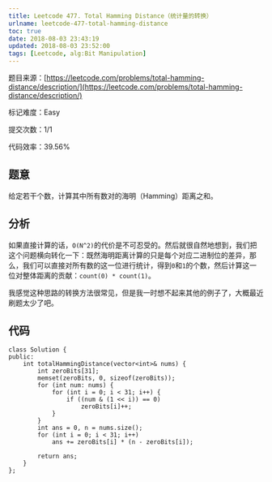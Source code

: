 ```yaml
---
title: Leetcode 477. Total Hamming Distance（统计量的转换）
urlname: leetcode-477-total-hamming-distance
toc: true
date: 2018-08-03 23:43:19
updated: 2018-08-03 23:52:00
tags: [Leetcode, alg:Bit Manipulation]
---
```


题目来源：[https://leetcode.com/problems/total-hamming-distance/description/](https://leetcode.com/problems/total-hamming-distance/description/)

标记难度：Easy

提交次数：1/1

代码效率：39.56%

## 题意

给定若干个数，计算其中所有数对的海明（Hamming）距离之和。

## 分析

如果直接计算的话，`O(N^2)`的代价是不可忍受的。然后就很自然地想到，我们把这个问题横向转化一下：既然海明距离计算的只是每个对应二进制位的差异，那么，我们可以直接对所有数的这一位进行统计，得到`0`和`1`的个数，然后计算这一位对整体距离的贡献：`count(0) * count(1)`。

我感觉这种思路的转换方法很常见，但是我一时想不起来其他的例子了，大概最近刷题太少了吧。

## 代码

```
class Solution {
public:
    int totalHammingDistance(vector<int>& nums) {
        int zeroBits[31];
        memset(zeroBits, 0, sizeof(zeroBits));
        for (int num: nums) {
            for (int i = 0; i < 31; i++) {
                if ((num & (1 << i)) == 0)
                    zeroBits[i]++;
            }
        }
        int ans = 0, n = nums.size();
        for (int i = 0; i < 31; i++)
            ans += zeroBits[i] * (n - zeroBits[i]);

        return ans;
    }
};
```
